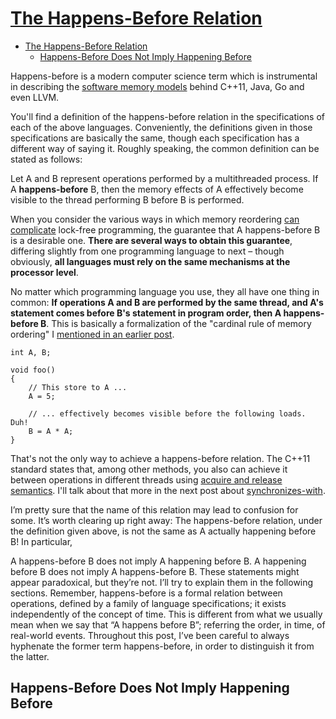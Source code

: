 # [The Happens-Before Relation](https://preshing.com/20130702/the-happens-before-relation/)

- [The Happens-Before Relation](#the-happens-before-relation)
  - [Happens-Before Does Not Imply Happening Before](#happens-before-does-not-imply-happening-before)

Happens-before is a modern computer science term which is instrumental in describing the [software memory models](http://preshing.com/20120930/weak-vs-strong-memory-models) behind C++11, Java, Go and even LLVM.

You'll find a definition of the happens-before relation in the specifications of each of the above languages. Conveniently, the definitions given in those specifications are basically the same, though each specification has a different way of saying it. Roughly speaking, the common definition can be stated as follows:

Let A and B represent operations performed by a multithreaded process. If A **happens-before** B, then the memory effects of A effectively become visible to the thread performing B before B is performed.

When you consider the various ways in which memory reordering [can complicate](http://preshing.com/20120515/memory-reordering-caught-in-the-act) lock-free programming, the guarantee that A happens-before B is a desirable one. **There are several ways to obtain this guarantee**, differing slightly from one programming language to next – though obviously, **all languages must rely on the same mechanisms at the processor level**.

No matter which programming language you use, they all have one thing in common: **If operations A and B are performed by the same thread, and A's statement comes before B's statement in program order, then A happens-before B**. This is basically a formalization of the "cardinal rule of memory ordering" I [mentioned in an earlier post](http://preshing.com/20120625/memory-ordering-at-compile-time).

    int A, B;

    void foo()
    {
        // This store to A ...
        A = 5;

        // ... effectively becomes visible before the following loads. Duh!
        B = A * A;
    }

That's not the only way to achieve a happens-before relation. The C++11 standard states that, among other methods, you also can achieve it between operations in different threads using [acquire and release semantics](http://preshing.com/20120913/acquire-and-release-semantics). I'll talk about that more in the next post about [synchronizes-with](http://preshing.com/20130823/the-synchronizes-with-relation).

I’m pretty sure that the name of this relation may lead to confusion for some. It’s worth clearing up right away: The happens-before relation, under the definition given above, is not the same as A actually happening before B! In particular,

A happens-before B does not imply A happening before B.
A happening before B does not imply A happens-before B.
These statements might appear paradoxical, but they’re not. I’ll try to explain them in the following sections. Remember, happens-before is a formal relation between operations, defined by a family of language specifications; it exists independently of the concept of time. This is different from what we usually mean when we say that “A happens before B”; referring the order, in time, of real-world events. Throughout this post, I’ve been careful to always hyphenate the former term happens-before, in order to distinguish it from the latter.

## Happens-Before Does Not Imply Happening Before






